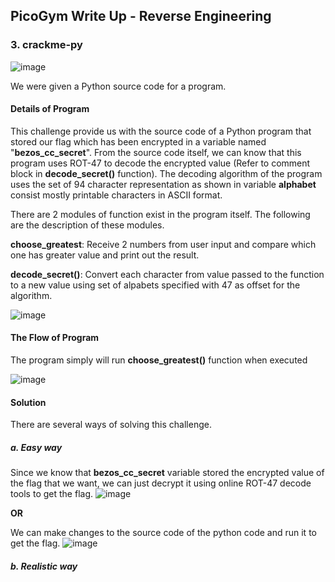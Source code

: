 ## PicoGym Write Up - Reverse Engineering

### 3. crackme-py

![image](https://user-images.githubusercontent.com/36885485/153524871-1dbc883d-1727-49c9-8e3b-4ec720a431e7.png)

We were given a Python source code for a program. 

#### Details of Program

This challenge provide us with the source code of a Python program that stored our flag which has been encrypted in a variable named "**bezos_cc_secret**". From the source code itself, we can know that this program uses ROT-47 to decode the encrypted value (Refer to comment block in **decode_secret()** function). The decoding algorithm of the program uses the set of 94 character representation as shown in variable **alphabet** consist mostly printable characters in ASCII format.

There are 2 modules of function exist in the program itself. The following are the description of these modules.


**choose_greatest**: Receive 2 numbers from user input and compare which one has greater value and print out the result.

**decode_secret()**: Convert each character from value passed to the function to a new value using set of alpabets specified with 47 as offset for the algorithm.  


![image](https://user-images.githubusercontent.com/36885485/153526589-624b38cb-e612-4512-948c-8f448306376f.png)

#### The Flow of Program

The program simply will run **choose_greatest()** function when executed

![image](https://user-images.githubusercontent.com/36885485/153527935-c5395518-0c44-4926-8102-20f792b9b8ab.png)

#### Solution
There are several ways of solving this challenge.


##### a. Easy way
Since we know that **bezos_cc_secret** variable stored the encrypted value of the flag that we want, we can just decrypt it using online ROT-47 decode tools to get the flag.
![image](https://user-images.githubusercontent.com/36885485/153528363-5801fc48-ad2f-4cf5-9ce4-0502c6e6f8ed.png)


**OR**

We can make changes to the source code of the python code and run it to get the flag.
![image](https://user-images.githubusercontent.com/36885485/153528483-f0b36f22-ee87-43de-b1ec-c7127961da14.png)



##### b. Realistic way
